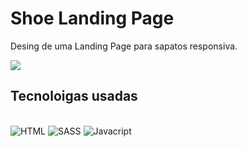 # Shoe Landing Page
Desing de uma Landing Page para sapatos responsiva.

<img src="https://img.shields.io/static/v1?label=License&message=MIT&color=BA0000&style=for-the-square"/>

## Tecnoloigas usadas
<div style="display: inline_block"><br>
  <img alt="HTML" src="https://img.shields.io/badge/HTML5-E34F26?style=for-the-badge&logo=html5&logoColor=white">
  <img alt="SASS" src="https://img.shields.io/badge/Sass-CC6699?style=for-the-badge&logo=sass&logoColor=white">
  <img alt="Javacript" src="https://img.shields.io/badge/JavaScript-323330?style=for-the-badge&logo=javascript&logoColor=F7DF1E">
</div>
